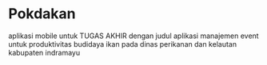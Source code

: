 # Pokdakan
aplikasi mobile untuk TUGAS AKHIR
dengan judul aplikasi manajemen event untuk produktivitas budidaya ikan pada 
dinas perikanan dan kelautan kabupaten indramayu

